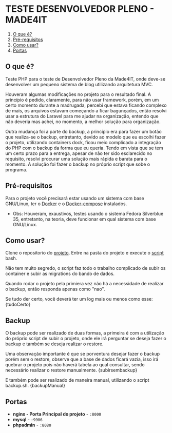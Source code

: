 # TESTE DESENVOLVEDOR PLENO - MADE4IT



1. [O que é?](#O-que-é?)
2. [Pré-requisitos](#Pré-requisitos)
3. [Como usar?](#Como-usar?)
4. [Portas](#Portas)

## O que é?
Teste PHP para o teste de Desenvolvedor Pleno da Made4IT, onde deve-se desenvolver um pequeno sistema de blog utilizando arquitetura MVC.

Houveram algumas modificações no projeto para o resultado final. A princípio é pedido, claramente, para não usar framework, porém, em um certo momento durante a madrugada, percebi que estava ficando complexo de mais, os arquivos estavam começando a ficar bagunçados, então resolvi usar a estrutura do Laravel para me ajudar na organização, entendo que não deveria mas achei, no momento, a melhor solução para organização.

Outra mudança foi a parte do backup, a princípio era para fazer um botão que realiza-se o backup, entretanto, devido ao modelo que eu escolhi fazer o projeto, utilizando containers dock, ficou meio complicado a integração do PHP com o backup da forma que eu queria. Tendo em vista que se tem um certo prazo para a entrega, apesar de não ter sido esclarecido no requisito, resolvi procurar uma solução mais rápida e barata para o momento. A solução foi fazer o backup no próprio script que sobe o programa.

## Pré-requisitos
Para o projeto você precisará estar usando um sistema com base GNU/Linux, ter o [Docker](https://www.docker.com/) e o [Docker-compose](https://github.com/docker/compose) instalados.

* Obs: Houveram, exaustivos, testes usando o sistema Fedora Silverblue 35, entretanto, na teoria, deve funcionar em qual sistema com base GNU/Linux.

## Como usar?
Clone o repositorio do [projeto](https://github.com/lkaranl/MADE4IT.git).
Entre na pasta do projeto e execute o [script](https://github.com/lkaranl/MADE4IT/blob/main/subir.sh) bash.

Não tem muito segredo, o script faz todo o trabalho complicado de subir os container e subir as migrations do bando de dados.

Quando rodar o projeto pela primiera vez não há a necessidade de realizar o backup, então responda apenas como "nao".

Se tudo der certo, você deverá ter um log mais ou menos como esse:
{tudoCerto}
## Backup
O backup pode ser realizado de duas formas, a primeira é com a utilização do próprio script de subir o projeto, onde ele irá perguntar se deseja fazer o backup e também se deseja realizar o restore.

Uma observação importante é que se porventura desejar fazer o backup porém sem o restore, observe que a base de dados ficará vazia, isso irá quebrar o projeto pois não haverá tabela ao qual consultar, sendo necessário realizar o restore manualmente.
{subirsembackup}

E também pode ser realizado de maneira manual, utilizando o script backup.sh.
{backupManual}
## Portas
- **nginx - Porta Principal do projeto** - `:8000`
- **mysql** - `:9906`
- **phpadmin** - `:8080`
